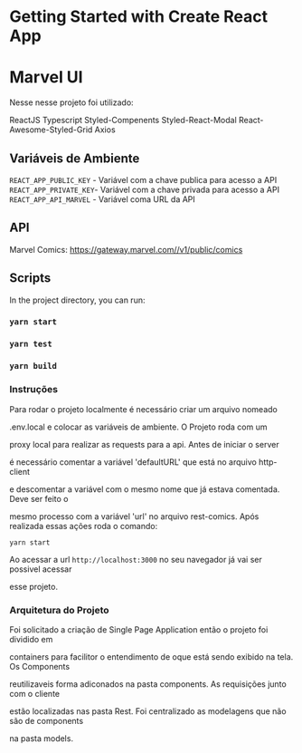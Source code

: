 # Getting Started with Create React App

# Marvel UI

Nesse nesse projeto foi utilizado:

ReactJS
Typescript
Styled-Compenents
Styled-React-Modal
React-Awesome-Styled-Grid
Axios

## Variáveis de Ambiente

`REACT_APP_PUBLIC_KEY` - Variável com a chave publica para acesso a API
`REACT_APP_PRIVATE_KEY`- Variável com a chave privada para acesso a API
`REACT_APP_API_MARVEL` - Variável coma URL da API

## API

Marvel Comics: https://gateway.marvel.com//v1/public/comics

## Scripts 

In the project directory, you can run:

### `yarn start`

### `yarn test`

### `yarn build`

### Instruções

Para rodar o projeto localmente é necessário criar um arquivo nomeado

.env.local e colocar as variáveis de ambiente. O Projeto roda com um 

proxy local para realizar as requests para a api. Antes de iniciar o server 

é necessário comentar a variável 'defaultURL' que está no arquivo http-client

e descomentar a variável com o mesmo nome que já estava comentada. Deve ser feito o

mesmo processo com a variável 'url' no arquivo rest-comics. Após realizada essas ações roda o comando:

`yarn start`

Ao acessar a url `http://localhost:3000` no seu navegador já vai ser possivel acessar

esse projeto. 

### Arquitetura do Projeto

Foi solicitado a criação de Single Page Application então o projeto foi dividido em 

containers para facilitor o entendimento de oque está sendo exibido na tela. Os Components

reutilizaveis forma adiconados na pasta components. As requisições junto com o cliente

estão localizadas nas pasta Rest. Foi centralizado as modelagens que não são de components

na pasta models.
